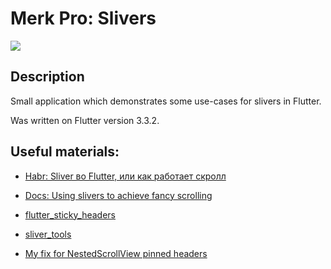 # Merk Pro: Slivers

![](demo.gif)

## Description

Small application which demonstrates some use-cases for slivers in Flutter.

Was written on Flutter version 3.3.2.

## Useful materials:

- [Habr: Sliver во Flutter, или как работает скролл](https://habr.com/ru/company/surfstudio/blog/657215/)

- [Docs: Using slivers to achieve fancy scrolling](https://docs.flutter.dev/development/ui/advanced/slivers)

- [flutter_sticky_headers](https://pub.dev/packages/flutter_sticky_header)

- [sliver_tools](https://pub.dev/packages/sliver_tools)

- [My fix for NestedScrollView pinned headers](https://github.com/flutter/flutter/issues/91972#issuecomment-995462622)
